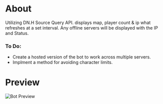 # About
Utilizing DN.H Source Query API. displays map, player count &amp; ip what refreshes at a set interval. 
Any offline servers will be displayed with the IP and Status.

### To Do:
- Create a hosted version of the bot to work across multiple servers.
- Implment a method for avoiding character limits.

# Preview
![Bot Preview](https://i.gyazo.com/527b7dd13d9dd32f017211ea3d4f4972.png)
